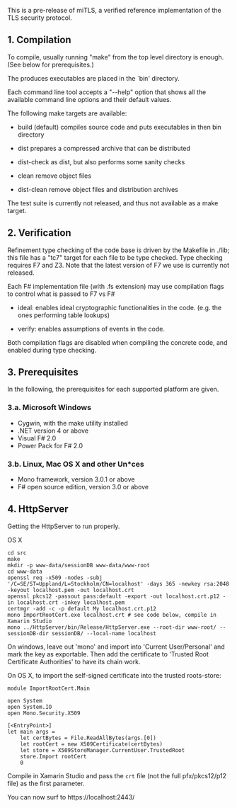 This is a pre-release of miTLS, a verified reference implementation of
the TLS security protocol.

## 1. Compilation

To compile, usually running "make" from the top level directory is
enough. (See below for prerequisites.)

The produces executables are placed in the `bin' directory.

Each command line tool accepts a "--help" option that shows all the
available command line options and their default values.

The following make targets are available:

- build (default)
    compiles source code and puts executables in then bin directory

- dist
    prepares a compressed archive that can be distributed

- dist-check
    as dist, but also performs some sanity checks

- clean
    remove object files

- dist-clean
    remove object files and distribution archives

The test suite is currently not released, and thus not
available as a make target.

##  2. Verification

Refinement type checking of the code base is driven by the Makefile in
./lib; this file has a "tc7" target for each file to be type checked.
Type checking requires F7 and Z3. Note that the latest version of F7
we use is currently not released.

Each F# implementation file (with .fs extension) may use compilation
flags to control what is passed to F7 vs F#

- ideal: enables ideal cryptographic functionalities in the code.
  (e.g. the ones performing table lookups)

- verify: enables assumptions of events in the code.

Both compilation flags are disabled when compiling the concrete code,
and enabled during type checking.

## 3. Prerequisites

In the following, the prerequisites for each supported platform are
given. 

### 3.a. Microsoft Windows

- Cygwin, with the make utility installed
- .NET version 4 or above
- Visual F# 2.0
- Power Pack for F# 2.0

### 3.b. Linux, Mac OS X and other Un*ces

- Mono framework, version 3.0.1 or above
- F# open source edition, version 3.0 or above


## 4. HttpServer

Getting the HttpServer to run properly.

OS X

```
cd src
make
mkdir -p www-data/sessionDB www-data/www-root
cd www-data
openssl req -x509 -nodes -subj '/C=SE/ST=Uppland/L=Stockholm/CN=localhost' -days 365 -newkey rsa:2048 -keyout localhost.pem -out localhost.crt
openssl pkcs12 -passout pass:default -export -out localhost.crt.p12 -in localhost.crt -inkey localhost.pem 
certmgr -add -c -p default My localhost.crt.p12
mono ImportRootCert.exe localhost.crt # see code below, compile in Xamarin Studio
mono ../HttpServer/bin/Release/HttpServer.exe --root-dir www-root/ --sessionDB-dir sessionDB/ --local-name localhost
```

On windows, leave out 'mono' and import into 'Current User/Personal' and mark
the key as exportable. Then add the certificate to 'Trusted Root Certificate
Authorities' to have its chain work.

On OS X, to import the self-signed certificate into the trusted roots-store:

```
module ImportRootCert.Main

open System
open System.IO
open Mono.Security.X509

[<EntryPoint>]
let main args = 
    let certBytes = File.ReadAllBytes(args.[0])
    let rootCert = new X509Certificate(certBytes)
    let store = X509StoreManager.CurrentUser.TrustedRoot
    store.Import rootCert
    0
```

Compile in Xamarin Studio and pass the `crt` file (not the full pfx/pkcs12/p12 file) as the
first parameter.

You can now surf to https://localhost:2443/
